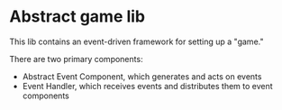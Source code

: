 # Abstract game lib

This lib contains an event-driven framework for setting up a "game."

There are two primary components:

- Abstract Event Component, which generates and acts on events
- Event Handler, which receives events and distributes them to event components

